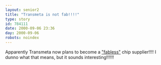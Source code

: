 ```yaml
---
layout: senior2
title: "Transmeta is not fab!!!!"
type: story
id: 784111
date: 2000-09-06 23:36
day: 2000-09-06
robots: noindex
---
```

Apparently Transmeta now plans to become a <a href="http://www.eetimes.com/story/OEG20000905S0077">"fabless"</a> chip supplier!!!! I dunno what that means, but it sounds interesting!!!!!!
